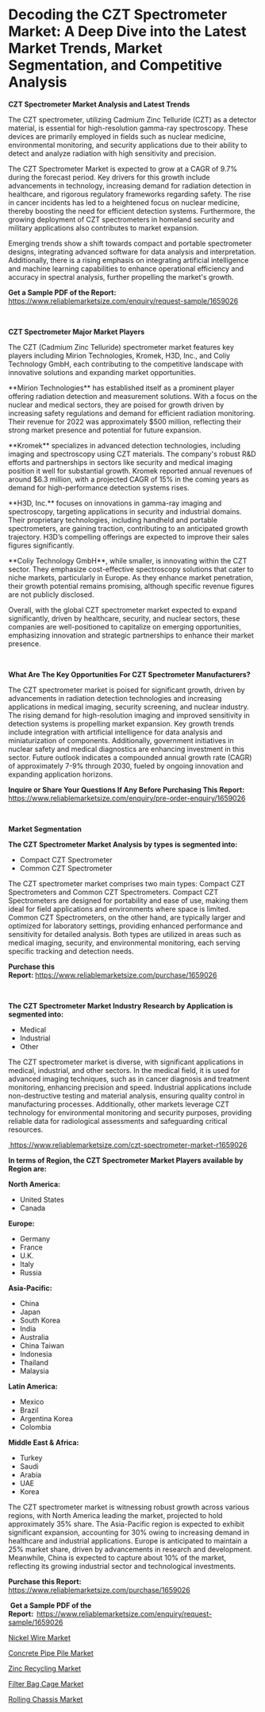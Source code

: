 <p><h1>Decoding the CZT Spectrometer Market: A Deep Dive into the Latest Market Trends, Market Segmentation, and Competitive Analysis</h1></p><p><strong>CZT Spectrometer Market Analysis and Latest Trends</strong></p>
<p><p>The CZT spectrometer, utilizing Cadmium Zinc Telluride (CZT) as a detector material, is essential for high-resolution gamma-ray spectroscopy. These devices are primarily employed in fields such as nuclear medicine, environmental monitoring, and security applications due to their ability to detect and analyze radiation with high sensitivity and precision.</p><p>The CZT Spectrometer Market is expected to grow at a CAGR of 9.7% during the forecast period. Key drivers for this growth include advancements in technology, increasing demand for radiation detection in healthcare, and rigorous regulatory frameworks regarding safety. The rise in cancer incidents has led to a heightened focus on nuclear medicine, thereby boosting the need for efficient detection systems. Furthermore, the growing deployment of CZT spectrometers in homeland security and military applications also contributes to market expansion. </p><p>Emerging trends show a shift towards compact and portable spectrometer designs, integrating advanced software for data analysis and interpretation. Additionally, there is a rising emphasis on integrating artificial intelligence and machine learning capabilities to enhance operational efficiency and accuracy in spectral analysis, further propelling the market's growth.</p></p>
<p><strong>Get a Sample PDF of the Report:&nbsp;</strong> <a href="https://www.reliablemarketsize.com/enquiry/request-sample/1659026?utm_campaign=1140&utm_medium=2&utm_source=Github&utm_content=ia&utm_term=09122024&utm_id=czt-spectrometer">https://www.reliablemarketsize.com/enquiry/request-sample/1659026</a></p>
<p>&nbsp;</p>
<p><strong>CZT Spectrometer Major Market Players</strong></p>
<p><p>The CZT (Cadmium Zinc Telluride) spectrometer market features key players including Mirion Technologies, Kromek, H3D, Inc., and Coliy Technology GmbH, each contributing to the competitive landscape with innovative solutions and expanding market opportunities.</p><p>**Mirion Technologies** has established itself as a prominent player offering radiation detection and measurement solutions. With a focus on the nuclear and medical sectors, they are poised for growth driven by increasing safety regulations and demand for efficient radiation monitoring. Their revenue for 2022 was approximately $500 million, reflecting their strong market presence and potential for future expansion.</p><p>**Kromek** specializes in advanced detection technologies, including imaging and spectroscopy using CZT materials. The company's robust R&D efforts and partnerships in sectors like security and medical imaging position it well for substantial growth. Kromek reported annual revenues of around $6.3 million, with a projected CAGR of 15% in the coming years as demand for high-performance detection systems rises.</p><p>**H3D, Inc.** focuses on innovations in gamma-ray imaging and spectroscopy, targeting applications in security and industrial domains. Their proprietary technologies, including handheld and portable spectrometers, are gaining traction, contributing to an anticipated growth trajectory. H3D’s compelling offerings are expected to improve their sales figures significantly.</p><p>**Coliy Technology GmbH**, while smaller, is innovating within the CZT sector. They emphasize cost-effective spectroscopy solutions that cater to niche markets, particularly in Europe. As they enhance market penetration, their growth potential remains promising, although specific revenue figures are not publicly disclosed.</p><p>Overall, with the global CZT spectrometer market expected to expand significantly, driven by healthcare, security, and nuclear sectors, these companies are well-positioned to capitalize on emerging opportunities, emphasizing innovation and strategic partnerships to enhance their market presence.</p></p>
<p>&nbsp;</p>
<p><strong>What Are The Key Opportunities For CZT Spectrometer Manufacturers?</strong></p>
<p><p>The CZT spectrometer market is poised for significant growth, driven by advancements in radiation detection technologies and increasing applications in medical imaging, security screening, and nuclear industry. The rising demand for high-resolution imaging and improved sensitivity in detection systems is propelling market expansion. Key growth trends include integration with artificial intelligence for data analysis and miniaturization of components. Additionally, government initiatives in nuclear safety and medical diagnostics are enhancing investment in this sector. Future outlook indicates a compounded annual growth rate (CAGR) of approximately 7-9% through 2030, fueled by ongoing innovation and expanding application horizons.</p></p>
<p><strong>Inquire or Share Your Questions If Any Before Purchasing This Report:</strong> <a href="https://www.reliablemarketsize.com/enquiry/pre-order-enquiry/1659026?utm_campaign=1140&utm_medium=2&utm_source=Github&utm_content=ia&utm_term=09122024&utm_id=czt-spectrometer">https://www.reliablemarketsize.com/enquiry/pre-order-enquiry/1659026</a></p>
<p>&nbsp;</p>
<p><strong>Market Segmentation</strong></p>
<p><strong>The CZT Spectrometer Market Analysis by types is segmented into:</strong></p>
<p><ul><li>Compact CZT Spectrometer</li><li>Common CZT Spectrometer</li></ul></p>
<p><p>The CZT spectrometer market comprises two main types: Compact CZT Spectrometers and Common CZT Spectrometers. Compact CZT Spectrometers are designed for portability and ease of use, making them ideal for field applications and environments where space is limited. Common CZT Spectrometers, on the other hand, are typically larger and optimized for laboratory settings, providing enhanced performance and sensitivity for detailed analysis. Both types are utilized in areas such as medical imaging, security, and environmental monitoring, each serving specific tracking and detection needs.</p></p>
<p><strong>Purchase this Report:&nbsp;</strong><a href="https://www.reliablemarketsize.com/purchase/1659026?utm_campaign=1140&utm_medium=2&utm_source=Github&utm_content=ia&utm_term=09122024&utm_id=czt-spectrometer">https://www.reliablemarketsize.com/purchase/1659026</a></p>
<p>&nbsp;</p>
<p><strong>The CZT Spectrometer Market Industry Research by Application is segmented into:</strong></p>
<p><ul><li>Medical</li><li>Industrial</li><li>Other</li></ul></p>
<p><p>The CZT spectrometer market is diverse, with significant applications in medical, industrial, and other sectors. In the medical field, it is used for advanced imaging techniques, such as in cancer diagnosis and treatment monitoring, enhancing precision and speed. Industrial applications include non-destructive testing and material analysis, ensuring quality control in manufacturing processes. Additionally, other markets leverage CZT technology for environmental monitoring and security purposes, providing reliable data for radiological assessments and safeguarding critical resources.</p></p>
<p><a href="https://www.reliablemarketsize.com/czt-spectrometer-market-r1659026?utm_campaign=1140&utm_medium=2&utm_source=Github&utm_content=ia&utm_term=09122024&utm_id=czt-spectrometer">&nbsp;https://www.reliablemarketsize.com/czt-spectrometer-market-r1659026</a></p>
<p><strong>In terms of Region, the CZT Spectrometer Market Players available by Region are:</strong></p>
<p>
    <p> <strong> North America: </strong>
        <ul>
            <li>United States</li>
            <li>Canada</li>
        </ul>
        </p> 
    <p> <strong> Europe: </strong>
        <ul>
            <li>Germany</li>
            <li>France</li>
            <li>U.K.</li>
            <li>Italy</li>
            <li>Russia</li>
        </ul>
        </p> 
    <p> <strong> Asia-Pacific: </strong>
        <ul>
            <li>China</li>
            <li>Japan</li>
            <li>South Korea</li>
            <li>India</li>
            <li>Australia</li>
            <li>China Taiwan</li>
            <li>Indonesia</li>
            <li>Thailand</li>
            <li>Malaysia</li>
        </ul>
        </p> 
    <p> <strong> Latin America: </strong>
        <ul>
            <li>Mexico</li>
            <li>Brazil</li>
            <li>Argentina Korea</li>
            <li>Colombia</li>
        </ul>
        </p> 
    <p> <strong> Middle East & Africa: </strong>
        <ul>
            <li>Turkey</li>
            <li>Saudi</li>
            <li>Arabia</li>
            <li>UAE</li>
            <li>Korea</li>
        </ul>
    </p>
    </p>
<p><p>The CZT spectrometer market is witnessing robust growth across various regions, with North America leading the market, projected to hold approximately 35% share. The Asia-Pacific region is expected to exhibit significant expansion, accounting for 30% owing to increasing demand in healthcare and industrial applications. Europe is anticipated to maintain a 25% market share, driven by advancements in research and development. Meanwhile, China is expected to capture about 10% of the market, reflecting its growing industrial sector and technological investments.</p></p>
<p><strong>Purchase this Report: </strong><a href="https://www.reliablemarketsize.com/purchase/1659026?utm_campaign=1140&utm_medium=2&utm_source=Github&utm_content=ia&utm_term=09122024&utm_id=czt-spectrometer">https://www.reliablemarketsize.com/purchase/1659026</a></p>
<p>&nbsp;<strong>Get a Sample PDF of the Report:&nbsp;&nbsp;</strong><a href="https://www.reliablemarketsize.com/enquiry/request-sample/1659026?utm_campaign=1140&utm_medium=2&utm_source=Github&utm_content=ia&utm_term=09122024&utm_id=czt-spectrometer">https://www.reliablemarketsize.com/enquiry/request-sample/1659026</a></p>
<p><strong></strong></p>
<p><p><a href="https://www.linkedin.com/pulse/th-score-market-0ptye?utm_campaign=1140&utm_medium=2&utm_source=Github&utm_content=ia&utm_term=09122024&utm_id=czt-spectrometer">Nickel Wire Market</a></p><p><a href="https://www.linkedin.com/pulse/th-score-market-0ptye?utm_campaign=1140&utm_medium=2&utm_source=Github&utm_content=ia&utm_term=09122024&utm_id=czt-spectrometer">Concrete Pipe Pile Market</a></p><p><a href="https://www.linkedin.com/pulse/th-score-market-0ptye?utm_campaign=1140&utm_medium=2&utm_source=Github&utm_content=ia&utm_term=09122024&utm_id=czt-spectrometer">Zinc Recycling Market</a></p><p><a href="https://www.linkedin.com/pulse/th-score-market-0ptye?utm_campaign=1140&utm_medium=2&utm_source=Github&utm_content=ia&utm_term=09122024&utm_id=czt-spectrometer">Filter Bag Cage Market</a></p><p><a href="https://www.linkedin.com/pulse/rolling-chassis-market-drivers-competitive-strategy-insights-pxede?utm_campaign=1140&utm_medium=2&utm_source=Github&utm_content=ia&utm_term=09122024&utm_id=czt-spectrometer">Rolling Chassis Market</a></p></p>
